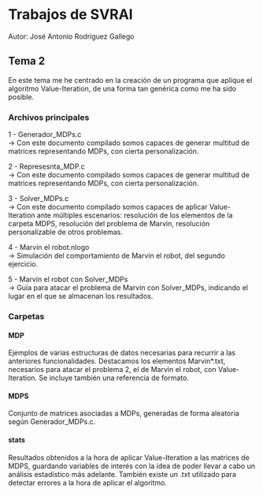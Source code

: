 # Trabajos de SVRAI
Autor: José Antonio Rodríguez Gallego
## Tema 2
En este tema me he centrado en la creación de un programa que aplique el algoritmo Value-Iteration, de una forma tan genérica como me ha sido posible. 

### Archivos principales
1 - Generador_MDPs.c 
</br>
  → Con este documento compilado somos capaces de generar multitud de matrices representando MDPs, con cierta personalización.

2 - Represesnta_MDP.c
</br>
→ Con este documento compilado somos capaces de generar multitud de matrices representando MDPs, con cierta personalización.

3 - Solver_MDPs.c
</br>
→ Con este documento compilado somos capaces de aplicar Value-Iteration ante múltiples escenarios: resolución de los elementos de la carpeta MDPS, resolución del problema de Marvin, resolución personalizable de otros problemas.

4 - Marvin el robot.nlogo
</br>
→ Simulación del comportamiento de Marvin el robot, del segundo ejercicio.

5 - Marvin el robot con Solver_MDPs
</br>
→ Guía para atacar el problema de Marvin con Solver_MDPs, indicando el lugar en el que se almacenan los resultados.

### Carpetas
#### MDP
Ejemplos de varias estructuras de datos necesarias para recurrir a las anteriores funcionalidades. Destacamos los elementos Marvin*.txt, necesarios para atacar el problema 2, el de Marvin el robot, con Value-Iteration. Se incluye también una referencia de formato.
#### MDPS
Conjunto de matrices asociadas a MDPs, generadas de forma aleatoria según Generador_MDPs.c.
#### stats
Resultados obtenidos a la hora de aplicar Value-Iteration a las matrices de MDPS, guardando variables de interés con la idea de poder llevar a cabo un análisis estadístico más adelante.
También existe un .txt utilizado para detectar errores a la hora de aplicar el algoritmo.
